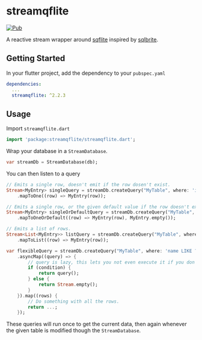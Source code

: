 # streamqflite

[![Pub](https://img.shields.io/pub/v/streamqflite.svg)]()

A reactive stream wrapper around [sqflite](https://github.com/tekartik/sqflite) inspired by
[sqlbrite](https://github.com/square/sqlbrite).

## Getting Started

In your flutter project, add the dependency to your `pubspec.yaml`

```yaml
dependencies:
  ...
  streamqflite: ^2.2.3
```

## Usage

Import `streamqflite.dart`

```dart
import 'package:streamqflite/streamqflite.dart';
```

Wrap your database in a `StreamDatabase`.

```dart
var streamDb = StreamDatabase(db);
```

You can then listen to a query

```dart
// Emits a single row, doesn't emit if the row dosen't exist.
Stream<MyEntry> singleQuery = streamDb.createQuery("MyTable", where: 'id = ?', whereArgs: [id])
    .mapToOne((row) => MyEntry(row));

// Emits a single row, or the given default value if the row doesn't exist.
Stream<MyEntry> singleOrDefaultQuery = streamDb.createQuery("MyTable", where: 'id = ?', whereArgs: [id])
    .mapToOneOrDefault((row) => MyEntry(row), MyEntry.empty());

// Emits a list of rows.
Stream<List<MyEntry>> listQuery = streamDb.createQuery("MyTable", where: 'name LIKE ?', whereArgs: [query])
    .mapToList((row) => MyEntry(row));

var flexibleQuery = streamDb.createQuery("MyTable", where: 'name LIKE ?', whereArgs: [query])
    .asyncMap((query) => {
        // query is lazy, this lets you not even execute it if you don't need to.
        if (condition) {
            return query();
        } else {
            return Stream.empty();
        }
    }).map((rows) {
        // Do something with all the rows.
        return ...;
    });
```

These queries will run once to get the current data, then again whenever the given table is modified
though the `StreamDatabase`.
